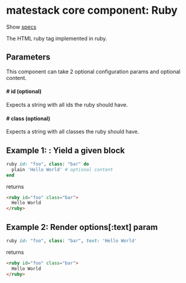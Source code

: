 # matestack core component: Ruby

Show [specs](/spec/usage/components/ruby_spec.rb)

The HTML ruby tag implemented in ruby.

## Parameters

This component can take 2 optional configuration params and optional content.

#### # id (optional)
Expects a string with all ids the ruby should have.

#### # class (optional)
Expects a string with all classes the ruby should have.

## Example 1: : Yield a given block

```ruby
ruby id: "foo", class: "bar" do
  plain 'Hello World' # optional content
end
```

returns

```html
<ruby id="foo" class="bar">
  Hello World
</ruby>
```

## Example 2: Render options[:text] param

```ruby
ruby id: "foo", class: "bar", text: 'Hello World'
```

returns

```html
<ruby id="foo" class="bar">
  Hello World
</ruby>
